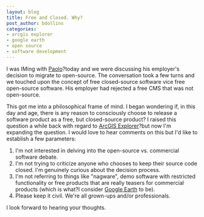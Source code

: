 ```yaml
---
layout: blog
title: Free and Closed. Why?
post_author: bdollins
categories:
- arcgis explorer
- google earth
- open source
- software development
---
```


I was IMing with <a href="http://www.paolocorti.net">Paolo</a>?today and we were discussing his employer's decision to migrate to open-source. The conversation took a few turns and we touched upon the concept of free closed-source software vice free open-source software. His employer had rejected a free CMS that was not open-source.

This got me into a philosophical frame of mind. I began wondering if, in this day and age, there is any reason to consciously choose to release a software product as a free, but closed-source product? I raised this question a while back with regard to <a href="http://geobabble.wordpress.com/2006/12/28/why-isnt-arcgis-explorer-open-source/">ArcGIS Explorer</a>?but now I'm expanding the question. I would love to hear comments on this but I'd like to establish a few parameters:
<ol>
	<li>I'm not interested in delving into the open-source vs. commercial software debate.</li>
	<li>I'm not trying to criticize anyone who chooses to keep their source code closed. I'm genuinely curious about the decision process.</li>
	<li>I'm not referring to things like "nagware", demo software with restricted functionality or free products that are really teasers for commercial products (which is what?I consider <a href="http://www.ogleearth.com/2006/06/google_earth_at.html">Google Earth</a> to be).</li>
	<li>Please keep it civil. We're all grown-ups and/or professionals.</li>
</ol>
I look forward to hearing your thoughts.